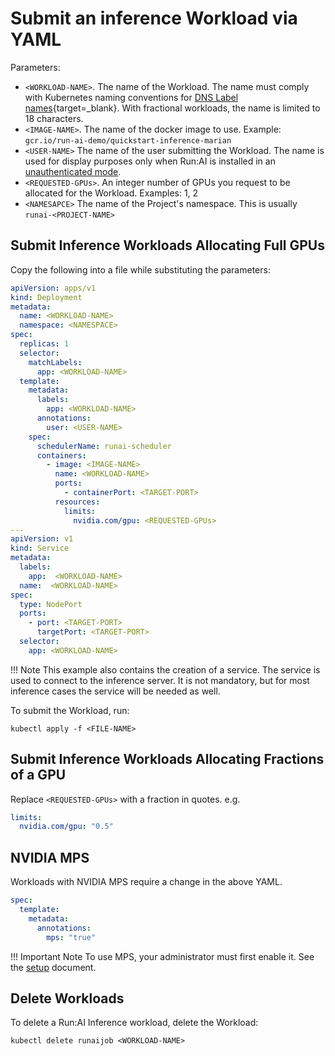 # Submit an inference Workload via YAML

Parameters:

* `<WORKLOAD-NAME>`. The name of the Workload. The name must comply with Kubernetes naming conventions for [DNS Label names](https://kubernetes.io/docs/concepts/overview/working-with-objects/names/#dns-label-names){target=_blank}. With fractional workloads, the name is limited to 18 characters. 
* `<IMAGE-NAME>`. The name of the docker image to use. Example: `gcr.io/run-ai-demo/quickstart-inference-marian`
* `<USER-NAME>` The name of the user submitting the Workload. The name is used for display purposes only when Run:AI is installed in an [unauthenticated mode](../../admin/runai-setup/advanced/researcher-authentication.md).
* `<REQUESTED-GPUs>`. An integer number of GPUs you request to be allocated for the Workload. Examples: 1, 2
* `<NAMESAPCE>` The name of the Project's namespace. This is usually `runai-<PROJECT-NAME>`


##  Submit Inference Workloads Allocating Full GPUs

Copy the following into a file while substituting the parameters:

```yaml
apiVersion: apps/v1
kind: Deployment
metadata:
  name: <WORKLOAD-NAME>
  namespace: <NAMESPACE>
spec:
  replicas: 1
  selector:
    matchLabels:
      app: <WORKLOAD-NAME>
  template:
    metadata:
      labels:
        app: <WORKLOAD-NAME>
      annotations:
        user: <USER-NAME>
    spec:
      schedulerName: runai-scheduler
      containers:
        - image: <IMAGE-NAME>
          name: <WORKLOAD-NAME>
          ports:
            - containerPort: <TARGET-PORT>
          resources:
            limits:
              nvidia.com/gpu: <REQUESTED-GPUs>
---
apiVersion: v1
kind: Service
metadata:
  labels:
    app:  <WORKLOAD-NAME>
  name:  <WORKLOAD-NAME>
spec:
  type: NodePort
  ports:
    - port: <TARGET-PORT>
      targetPort: <TARGET-PORT>
  selector:
    app: <WORKLOAD-NAME>
```

!!! Note
    This example also contains the creation of a service. The service is used to connect to the inference server. It is not mandatory, but for most inference cases the service will be needed as well.   

To submit the Workload, run:

```
kubectl apply -f <FILE-NAME>
```


##  Submit Inference Workloads Allocating Fractions of a GPU


Replace `<REQUESTED-GPUs>` with a fraction in quotes. e.g. 

``` yaml
limits:
  nvidia.com/gpu: "0.5"
```


## NVIDIA MPS

Workloads with NVIDIA MPS require a change in the above YAML. 

``` yaml
spec:
  template: 
    metadata:
      annotations:
        mps: "true"
``` 

!!! Important Note
    To use MPS, your administrator must first enable it. See the [setup](setup.md) document. 


## Delete Workloads

To delete a Run:AI Inference workload, delete the Workload:

```
kubectl delete runaijob <WORKLOAD-NAME>
```
